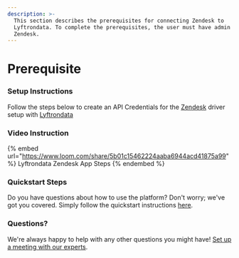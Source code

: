 ```yaml
---
description: >-
  This section describes the prerequisites for connecting Zendesk to
  Lyftrondata. To complete the prerequisites, the user must have admin access to
  Zendesk.
---
```


# Prerequisite

<mark style="color:blue;"></mark>

### Setup Instructions

Follow the steps below to create an API Credentials for the [Zendesk](https://www.lyftrondata.com/integration/business-analytics/zendesk/) driver setup with [Lyftrondata](https://www.lyftrondata.com)

### Video Instruction

{% embed url="https://www.loom.com/share/5b01c15462224aaba6944acd41875a99" %}
Lyftrondata Zendesk App Steps
{% endembed %}

### Quickstart Steps

Do you have questions about how to use the platform? Don't worry; we've got you covered. Simply follow the quickstart instructions [here](README.md).

### Questions? <a href="#questions" id="questions"></a>

We're always happy to help with any other questions you might have! [Set up a meeting with our experts](https://www.lyftrondata.com/book-a-meeting/).

